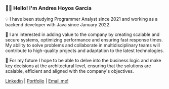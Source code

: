 ### 👋🏻 Hello! I'm Andres Hoyos Garcia

💡 I have been studying Programmer Analyst since 2021 and working as a backend developer with Java since January 2022.

🚀 I am interested in adding value to the company by creating scalable and secure systems, optimizing performance and ensuring fast response times. My ability to solve problems and collaborate in multidisciplinary teams will contribute to high-quality projects and adaptation to the latest technologies.

🌱 For my future I hope to be able to delve into the business logic and make key decisions at the architectural level, ensuring that the solutions are scalable, efficient and aligned with the company's objectives.

[Linkedin](https://www.linkedin.com/in/andreshoyosgarcia/) | 
[Portfolio](https://andyholes.xyz) | 
[Email me!](mailto:andyholesdev@gmail.com)
